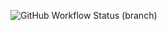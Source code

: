 ![GitHub Workflow Status (branch)](https://img.shields.io/github/actions/workflow/status/bestabalaka25/SET08103-CourseWork/main.yml?branch=main)

